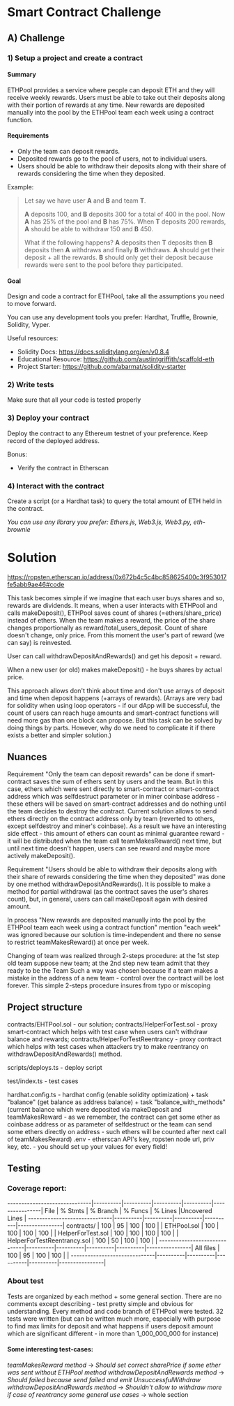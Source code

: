 # Smart Contract Challenge

## A) Challenge

### 1) Setup a project and create a contract

#### Summary

ETHPool provides a service where people can deposit ETH and they will receive weekly rewards. Users must be able to take out their deposits along with their portion of rewards at any time. New rewards are deposited manually into the pool by the ETHPool team each week using a contract function.

#### Requirements

- Only the team can deposit rewards.
- Deposited rewards go to the pool of users, not to individual users.
- Users should be able to withdraw their deposits along with their share of rewards considering the time when they deposited.

Example:

> Let say we have user **A** and **B** and team **T**.
>
> **A** deposits 100, and **B** deposits 300 for a total of 400 in the pool. Now **A** has 25% of the pool and **B** has 75%. When **T** deposits 200 rewards, **A** should be able to withdraw 150 and **B** 450.
>
> What if the following happens? **A** deposits then **T** deposits then **B** deposits then **A** withdraws and finally **B** withdraws.
> **A** should get their deposit + all the rewards.
> **B** should only get their deposit because rewards were sent to the pool before they participated.

#### Goal

Design and code a contract for ETHPool, take all the assumptions you need to move forward.

You can use any development tools you prefer: Hardhat, Truffle, Brownie, Solidity, Vyper.

Useful resources:

- Solidity Docs: https://docs.soliditylang.org/en/v0.8.4
- Educational Resource: https://github.com/austintgriffith/scaffold-eth
- Project Starter: https://github.com/abarmat/solidity-starter

### 2) Write tests

Make sure that all your code is tested properly

### 3) Deploy your contract

Deploy the contract to any Ethereum testnet of your preference. Keep record of the deployed address.

Bonus:

- Verify the contract in Etherscan

### 4) Interact with the contract

Create a script (or a Hardhat task) to query the total amount of ETH held in the contract.

_You can use any library you prefer: Ethers.js, Web3.js, Web3.py, eth-brownie_


# Solution

https://ropsten.etherscan.io/address/0x672b4c5c4bc858625400c3f953017fe5abb9ae46#code

This task becomes simple if we imagine that each user buys shares and so, rewards are dividends. It means, when a user interacts with ETHPool and calls makeDeposit(), ETHPool saves count of shares (=ethers/share_price) instead of ethers. When the team makes a reward, the price of the share changes proportionally as reward/total_users_deposit. Count of share doesn't change, only price. From this moment the user's part of reward (we can say) is reinvested. 

User can call withdrawDepositAndRewards() and get his deposit + reward.
 
When a new user (or old) makes makeDeposit() - he buys shares by actual price.

This approach allows don't think about time and don't use arrays of deposit and time when deposit happens (+arrays of rewards). (Arrays are very bad for solidity when using loop operators - if our dApp will be successful, the count of users can reach huge amounts and smart-contract functions will need more gas than one block can propose. But this task can be solved by doing things by parts. However, why do we need to complicate it if there exists a better and simpler solution.)

## Nuances

Requirement "Only the team can deposit rewards" can be done if smart-contract saves the sum of ethers sent by users and the team. But in this case, ethers which were sent directly to smart-contract or smart-contract address which was selfdestruct parameter or in miner coinbase address - these ethers will be saved on smart-contract addresses and do nothing until the team decides to destroy the contract. Current solution allows to send ethers directly on the contract address only by team (reverted to others, except selfdestroy and miner's coinbase). As a result we have an interesting side effect - this amount of ethers can count as minimal guarantee reward - it will be distributed when the team call teamMakesReward() next time, but until next time doesn't happen,  users can see reward and maybe more actively makeDeposit().

Requirement "Users should be able to withdraw their deposits along with their share of rewards considering the time when they deposited" was done by one method withdrawDepositAndRewards(). It is possible to make a method for partial withdrawal (as the contract saves the user's shares count), but, in general, users can call makeDeposit again with desired amount.

In process "New rewards are deposited manually into the pool by the ETHPool team each week using a contract function" mention "each week" was ignored because our solution is time-independent and there no sense to restrict teamMakesReward() at once per week.

Changing of team was realized through 2-steps procedure:
   at the 1st step old team suppose new team;
   at the 2nd step new team admit that they ready to be the Team
Such a way was chosen because if a team makes a mistake in the address of a new team - control over the contract will be lost forever. This simple 2-steps procedure insures from typo or miscoping
  
## Project structure

contracts/EHTPool.sol - our solution;
contracts/HelperForTest.sol - proxy smart-contract which helps with test case when users can't withdraw balance and rewards;
contracts/HelperForTestReentrancy - proxy contract which helps with test cases when attackers try to make reentrancy on withdrawDepositAndRewards() method.

scripts/deploys.ts - deploy script

test/index.ts - test cases

hardhat.config.ts - hardhat config (enable solidity optimization) + task "balance" (get balance as address balance) + task "balance_with_methods" (current balance which were deposited via makeDeposit and teamMakesReward - as we remember,  the contract can get some ether as coinbase address or as parameter of selfdestruct or the team can send some ethers directly on address - such ethers will be counted after next call of teamMakesReward)
.env - etherscan API's key, ropsten node url, priv key, etc. - you should set up your values for every field!

## Testing

### Coverage report:

------------------------------|----------|----------|----------|----------|----------------|
File                          |  % Stmts | % Branch |  % Funcs |  % Lines |Uncovered Lines |
------------------------------|----------|----------|----------|----------|----------------|
 contracts/                   |      100 |       95 |      100 |      100 |                |
  ETHPool.sol                 |      100 |      100 |      100 |      100 |                |
  HelperForTest.sol           |      100 |      100 |      100 |      100 |                |
  HelperForTestReentrancy.sol |      100 |       50 |      100 |      100 |                |
------------------------------|----------|----------|----------|----------|----------------|
All files                     |      100 |       95 |      100 |      100 |                |
------------------------------|----------|----------|----------|----------|----------------|

### About test

Tests are organized by each method + some general section. There are no comments except describing - test pretty simple and obvious for understanding. Every method and code branch of ETHPool were tested. 32 tests were written (but can be written much more, especially with purpose to find max limits for deposit and what happens if users deposit amount which are significant different - in more than 1_000_000_000 for instance)

#### Some interesting test-cases: 

_teamMakesReward method_ -> _Should set correct sharePrice if some ether was sent without ETHPool method_
_withdrawDepositAndRewards method_ -> _Should failed because send failed and emit UnsuccessfulWithdraw_ 
_withdrawDepositAndRewards method_ -> _Shouldn't allow to withdraw more if case of reentrancy_
_some general use cases_ -> whole section

